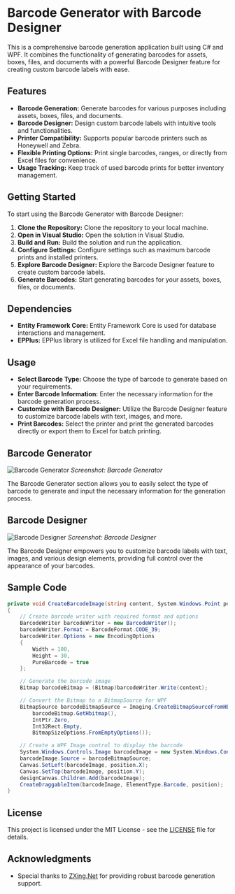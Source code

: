 # Barcode Generator with Barcode Designer

This is a comprehensive barcode generation application built using C# and WPF. It combines the functionality of generating barcodes for assets, boxes, files, and documents with a powerful Barcode Designer feature for creating custom barcode labels with ease.

## Features

- **Barcode Generation:** Generate barcodes for various purposes including assets, boxes, files, and documents.
- **Barcode Designer:** Design custom barcode labels with intuitive tools and functionalities.
- **Printer Compatibility:** Supports popular barcode printers such as Honeywell and Zebra.
- **Flexible Printing Options:** Print single barcodes, ranges, or directly from Excel files for convenience.
- **Usage Tracking:** Keep track of used barcode prints for better inventory management.

## Getting Started

To start using the Barcode Generator with Barcode Designer:

1. **Clone the Repository:** Clone the repository to your local machine.
2. **Open in Visual Studio:** Open the solution in Visual Studio.
3. **Build and Run:** Build the solution and run the application.
4. **Configure Settings:** Configure settings such as maximum barcode prints and installed printers.
5. **Explore Barcode Designer:** Explore the Barcode Designer feature to create custom barcode labels.
6. **Generate Barcodes:** Start generating barcodes for your assets, boxes, files, or documents.

## Dependencies

- **Entity Framework Core:** Entity Framework Core is used for database interactions and management.
- **EPPlus:** EPPlus library is utilized for Excel file handling and manipulation.

## Usage

- **Select Barcode Type:** Choose the type of barcode to generate based on your requirements.
- **Enter Barcode Information:** Enter the necessary information for the barcode generation process.
- **Customize with Barcode Designer:** Utilize the Barcode Designer feature to customize barcode labels with text, images, and more.
- **Print Barcodes:** Select the printer and print the generated barcodes directly or export them to Excel for batch printing.

## Barcode Generator

![Barcode Generator](generator_screenshot.png)
*Screenshot: Barcode Generator*

The Barcode Generator section allows you to easily select the type of barcode to generate and input the necessary information for the generation process.

## Barcode Designer

![Barcode Designer](designer_screenshot.png)
*Screenshot: Barcode Designer*

The Barcode Designer empowers you to customize barcode labels with text, images, and various design elements, providing full control over the appearance of your barcodes.

## Sample Code

```csharp
private void CreateBarcodeImage(string content, System.Windows.Point position)
{
    // Create barcode writer with required format and options
    BarcodeWriter barcodeWriter = new BarcodeWriter();
    barcodeWriter.Format = BarcodeFormat.CODE_39;
    barcodeWriter.Options = new EncodingOptions
    {
        Width = 100,
        Height = 30,
        PureBarcode = true
    };

    // Generate the barcode image
    Bitmap barcodeBitmap = (Bitmap)barcodeWriter.Write(content);

    // Convert the Bitmap to a BitmapSource for WPF
    BitmapSource barcodeBitmapSource = Imaging.CreateBitmapSourceFromHBitmap(
        barcodeBitmap.GetHbitmap(),
        IntPtr.Zero,
        Int32Rect.Empty,
        BitmapSizeOptions.FromEmptyOptions());

    // Create a WPF Image control to display the barcode
    System.Windows.Controls.Image barcodeImage = new System.Windows.Controls.Image();
    barcodeImage.Source = barcodeBitmapSource;
    Canvas.SetLeft(barcodeImage, position.X);
    Canvas.SetTop(barcodeImage, position.Y);
    designCanvas.Children.Add(barcodeImage);
    CreateDraggableItem(barcodeImage, ElementType.Barcode, position);
}
```

## License

This project is licensed under the MIT License - see the [LICENSE](LICENSE) file for details.

## Acknowledgments

- Special thanks to [ZXing.Net](https://github.com/micjahn/ZXing.Net) for providing robust barcode generation support.

